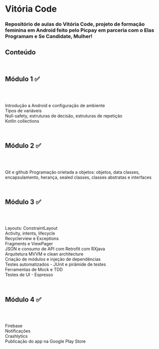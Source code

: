 <h1>Vitória Code</h1>

<h3>Repositório de aulas do Vitória Code, projeto de formação feminina em Android feito pelo Picpay em parceria com o Elas Programam e Se Candidate, Mulher!</h3>

<h2>Conteúdo</h2>
<br/>
<h2>Módulo 1 ✅</h2><br/><br/>
<p>Introdução a Android e configuração de ambiente<br/>
Tipos de variáveis<br/>
Null-safety, estruturas de decisão, estruturas de repetição<br/>
Kotlin collections</p>
<br/>
<h2>Módulo 2 ✅</h2><br/><br/>
<p>Git e github
Programação orietada a objetos: objetos, data classes, <br/>
  encapsulamento, herança, sealed classes, classes abstratas e interfaces</p>
<br/>
<h2>Módulo 3 ✅</h2><br/><br/>
<p>Layouts: ConstraintLayout<br/>
Activity, intents, lifecycle<br/>
Recyclerview e Exceptions<br/>
Fragments e ViewPager<br/>
JSON e consumo de API com Retrofit com RXjava<br/>
Arquitetura MVVM e clean architecture<br/>
Criação de módulos e injeção de dependências<br/>
Testes automatizados - JUnit e pirâmide de testes<br/>
Ferramentas de Mock e TDD<br/>
Testes de UI - Espresso</p>
<br/>
<h2>Módulo 4 ✅</h2><br/><br/>
<p>Firebase<br/>
Notificações<br/>
Crashlytics<br/>
Publicação do app na Google Play Store</p>
